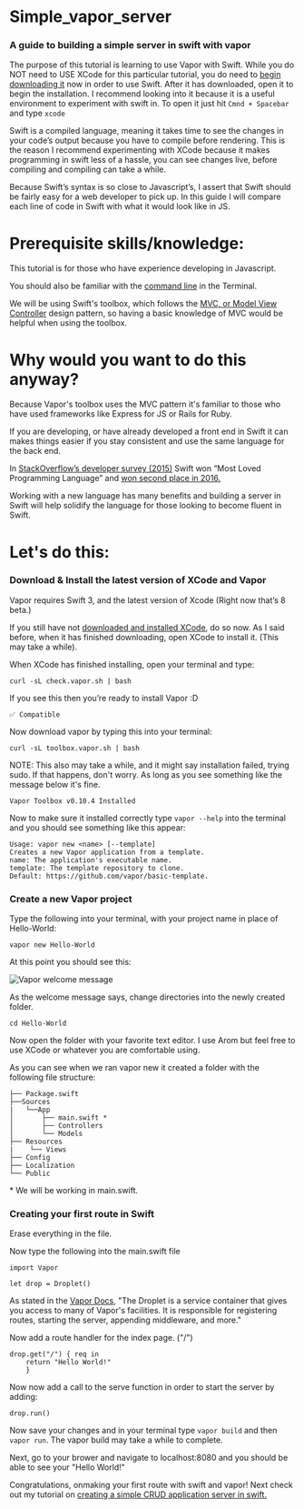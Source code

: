 # Simple_vapor_server
### A guide to building a simple server in swift with vapor

The purpose of this tutorial is learning to use Vapor with Swift. While you do NOT need to USE XCode for this particular tutorial, you do need to [begin downloading it](https://itunes.apple.com/us/app/xcode/id497799835?mt=12) now in order to use Swift. After it has downloaded, open it to begin the installation. I recommend looking into it because it is a useful environment to experiment with swift in. To open it just hit ` Cmnd + Spacebar ` and type `xcode`

Swift is a compiled language, meaning it takes time to see the changes in your code’s output because you have to compile before rendering. This is the reason I recommend experimenting with XCode because it makes programming in swift less of a hassle, you can see changes live, before compiling and compiling can take a while.

Because Swift’s syntax is so close to Javascript’s, I assert that Swift should be fairly easy for a web developer to pick up. In this guide I will compare each line of code in Swift with what it would look like in JS. 

# Prerequisite skills/knowledge:

This tutorial is for those who have experience developing in Javascript.

You should also be familiar with the [command line](http://blog.teamtreehouse.com/introduction-to-the-mac-os-x-command-line) in the Terminal.

We will be using Swift's toolbox, which follows the [MVC, or Model View Controller](https://blog.codinghorror.com/understanding-model-view-controller/) design pattern, so having a basic knowledge of MVC would be helpful when using the toolbox.


# Why would you want to do this anyway?

Because Vapor's toolbox uses the MVC pattern it's familiar to those who have used frameworks like Express for JS or Rails for Ruby.

If you are developing, or have already developed a front end in Swift it can makes things easier if you stay consistent and use the same language for the back end.

In [StackOverflow’s developer survey (2015)](https://stackoverflow.com/research/developer-survey-2015#tech-super) Swift won “Most Loved Programming Language” and [won second place in 2016.](https://stackoverflow.com/research/developer-survey-2016#technology-most-loved-dreaded-and-wanted)

Working with a new language has many benefits and building a server in Swift will help solidify the language for those looking to become fluent in Swift.

# Let's do this:

### Download & Install the latest version of XCode and Vapor

Vapor requires Swift 3, and the latest version of Xcode (Right now that’s 8 beta.)

If you still have not [downloaded and installed XCode](https://itunes.apple.com/us/app/xcode/id497799835?mt=12), do so now. As I said before, when it has finished downloading, open XCode to install it. (This may take a while).

When XCode has finished installing, open your terminal and type:

```
curl -sL check.vapor.sh | bash
```

If you see this then you’re ready to install Vapor :D 

```
✅ Compatible
```

Now download vapor by typing this into your terminal:

```
curl -sL toolbox.vapor.sh | bash
```

NOTE: This also may take a while, and it might say installation failed, trying sudo. If that happens, don't worry. As long as you see something like the message below it's fine.

```
Vapor Toolbox v0.10.4 Installed
```
 Now to make sure it installed correctly type `vapor --help` into the terminal and you should see something like this appear:

```
Usage: vapor new <name> [--template]
Creates a new Vapor application from a template.
name: The application's executable name.
template: The template repository to clone. 
Default: https://github.com/vapor/basic-template.
```

### Create a new Vapor project

Type the following into your terminal, with your project name in place of Hello-World:

```
vapor new Hello-World
```

At this point you should see this:

![Vapor welcome message](http://i65.tinypic.com/143f4n5.png)

As the welcome message says, change directories into the newly created folder.

```
cd Hello-World
```
Now open the folder with your favorite text editor. I use Arom but feel free to use XCode or whatever you are comfortable using.

As you can see when we ran vapor new it created a folder with the following file structure:

```
├── Package.swift
├──Sources
|   └──App
│       ├── main.swift *
│       ├── Controllers
│       └── Models
├── Resources
|    └── Views
├── Config
├── Localization
└── Public
```

\* We will be working in main.swift.

### Creating your first route in Swift

Erase everything in the file.

Now type the following into the main.swift file

```
import Vapor

let drop = Droplet()
```
As stated in the [Vapor Docs](https://vapor.github.io/documentation/guide/droplet.html), 
"The Droplet is a service container that gives you access to many of Vapor's facilities. It is responsible for registering routes, starting the server, appending middleware, and more."


Now add a route handler for the index page. ("/")

```
drop.get("/") { req in
    return "Hello World!"
    }
```

Now  now add a call to the serve function in order to start the server by adding:

```
drop.run()
```

Now save your changes and in your terminal type `vapor build` and then `vapor run`. The vapor build may take a while to complete.


Next, go to your brower and navigate to localhost:8080 and you should be able to see your "Hello World!"

Congratulations, onmaking your first route with swift and vapor! Next check out my tutorial on [creating a simple CRUD application server in swift.](github.com/elliehoward/simple_vapor_crud_server)





